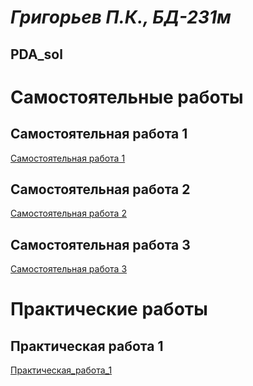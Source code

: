 # _Григорьев П.К., БД-231м_
## PDA_sol

# Самостоятельные работы
## Самостоятельная работа 1
[Самостоятельная работа 1](Самостоятельная_работа_1.ipynb)
## Самостоятельная работа 2
[Самостоятельная работа 2](Самостоятельная_работа_2.ipynb)
## Самостоятельная работа 3
[Самостоятельная работа 3](Самостоятельная_работа_3.ipynb)

# Практические работы
## Практическая работа 1
[Практическая_работа_1](Практическая_работа_1.ipynb)
